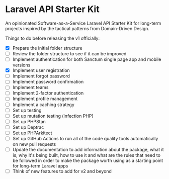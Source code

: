 # Laravel API Starter Kit

An opinionated Software-as-a-Service Laravel API Starter Kit for long-term projects inspired by the tactical patterns from Domain-Driven Design.

Things to do before releasing the v1 officially:

- [x] Prepare the initial folder structure
- [ ] Review the folder structure to see if it can be improved
- [ ] Implement authentication for both Sanctum single page app and mobile versions
- [x] Implement user registration
- [ ] Implement forgot password
- [ ] Implement password confirmation
- [ ] Implement teams
- [ ] Implement 2-factor authentication
- [ ] Implement profile management
- [ ] Implement a caching strategy
- [ ] Set up testing
- [ ] Set up mutation testing (infection PHP)
- [ ] Set up PHPStan
- [ ] Set up Deptrac
- [ ] Set up PHPArkitect 
- [ ] Set up GitHub Actions to run all of the code quality tools automatically on new pull requests
- [ ] Update the documentation to add information about the package, what it is, why it's being built, how to use it and what are the rules that need to be followed in order to make the package worth using as a starting point for long-term Laravel apps
- [ ] Think of new features to add for v2 and beyond
